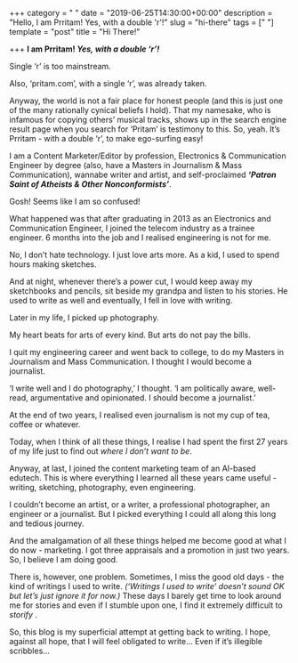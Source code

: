 +++
category = " "
date = "2019-06-25T14:30:00+00:00"
description = "Hello, I am Prritam! Yes, with a double 'r'!"
slug = "hi-there"
tags = [" "]
template = "post"
title = "Hi There!"

+++
**I am Prritam! _Yes, with a double ‘r’!_**

Single ‘r’ is too mainstream.

Also, ‘pritam.com’, with a single ‘r’, was already taken.

Anyway, the world is not a fair place for honest people (and this is just one of the many rationally cynical beliefs I hold). That my namesake, who is infamous for copying others’ musical tracks, shows up in the search engine result page when you search for ‘Pritam’ is testimony to this. So, yeah. It’s Prritam - with a double ‘r’, to make ego-surfing easy!

I am a Content Marketer/Editor by profession, Electronics & Communication Engineer by degree (also, have a Masters in Journalism & Mass Communication), wannabe writer and artist, and self-proclaimed **_‘Patron Saint of Atheists & Other Nonconformists’_**.

Gosh! Seems like I am so confused!

What happened was that after graduating in 2013 as an Electronics and Communication Engineer, I joined the telecom industry as a trainee engineer. 6 months into the job and I realised engineering is not for me.

No, I don’t hate technology. I just love arts more. As a kid, I used to spend hours making sketches.

And at night, whenever there’s a power cut, I would keep away my sketchbooks and pencils, sit beside my grandpa and listen to his stories. He used to write as well and eventually, I fell in love with writing.

Later in my life, I picked up photography.

My heart beats for arts of every kind. But arts do not pay the bills.

I quit my engineering career and went back to college, to do my Masters in Journalism and Mass Communication. I thought I would become a journalist.

‘I write well and I do photography,’ I thought. ‘I am politically aware, well-read, argumentative and opinionated. I should become a journalist.’

At the end of two years, I realised even journalism is not my cup of tea, coffee or whatever.

Today, when I think of all these things, I realise I had spent the first 27 years of my life just to find out _where I don’t want to be_.

Anyway, at last, I joined the content marketing team of an AI-based edutech. This is where everything I learned all these years came useful - writing, sketching, photography, even engineering.

I couldn’t become an artist, or a writer, a professional photographer, an engineer or a journalist. But I picked everything I could all along this long and tedious journey.

And the amalgamation of all these things helped me become good at what I do now - marketing. I got three appraisals and a promotion in just two years. So, I believe I am doing good.

There is, however, one problem. Sometimes, I miss the good old days - the kind of writings I used to write. _(‘Writings I used to write’ doesn’t sound OK but let’s just ignore it for now.)_ These days I barely get time to look around me for stories and even if I stumble upon one, I find it extremely difficult to _storify_ .

So, this blog is my superficial attempt at getting back to writing. I hope, against all hope, that I will feel obligated to write… Even if it’s illegible scribbles…